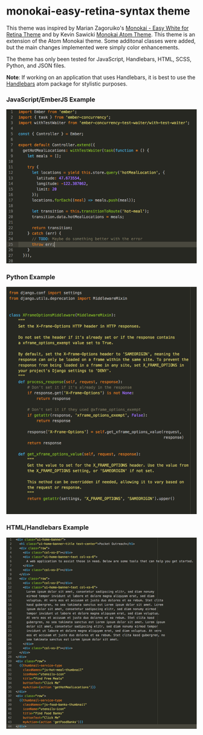 # monokai-easy-retina-syntax theme

This theme was inspired by Marian Zagoruiko's [Monokai - Easy White for Retina Theme](http://colorsublime.com/theme/MonokaiEasyForRetina) and by Kevin Sawicki [Monokai Atom Theme](https://github.com/kevinsawicki/monokai). This theme is an extension of the Atom Monokai theme. Some additonal classes were added, but the main changes implemented were simply color enhancements.

The theme has only been tested for JavaScript, Handlebars, HTML, SCSS, Python, and JSON files.

**Note**: If working on an application that uses Handlebars, it is best to use the [Handlebars](https://atom.io/packages/Handlebars) atom package for stylistic purposes.

### JavaScript/EmberJS Example
![EmberJS Example](/assets/js_example.png)

### Python Example
![Django/Python Example](/assets/py_example.png)

### HTML/Handlebars Example
![HTML/Handlebars Example](/assets/html_handlebars_example.png)
